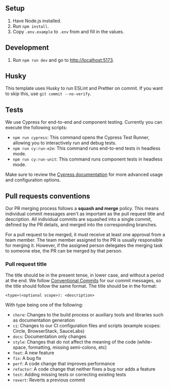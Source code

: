 ## Setup

1. Have Node.js installed.
2. Run `npm install`.
3. Copy `.env.example` to `.env` from and fill in the values.

## Development

1. Run `npm run dev` and go to [http://localhost:5173](http://localhost:5173).

## Husky

This template uses Husky to run ESLint and Prettier on commit. If you want to skip this, use `git commit --no-verify`.

## Tests

We use Cypress for end-to-end and component testing. Currently you can execute the following scripts:

- `npm run cypress`: This command opens the Cypress Test Runner, allowing you to interactively run and debug tests.
- `npm run cy:run-e2e`: This command runs end-to-end tests in headless mode.
- `npm run cy:run-unit`: This command runs component tests in headless mode.

Make sure to review the [Cypress documentation](https://docs.cypress.io/) for more advanced usage and configuration options.

## Pull requests conventions

Our PR merging process follows a **squash and merge** policy. This means individual commit messages aren't as important as the pull request title and description. All individual commits are squashed into a single commit, defined by the PR details, and merged into the corresponding branches.

For a pull request to be merged, it must receive at least one approval from a team member. The team member assigned to the PR is usually responsible for merging it. However, if the assigned person delegates the merging task to someone else, the PR can be merged by that person.

### Pull request title

The title should be in the present tense, in lower case, and without a period at the end. We follow
[Conventional Commits](https://www.conventionalcommits.org/en/v1.0.0/) for our commit messages, so the title should follow the same format. The title should be in the format:

```
<type>(<optional scope>): <description>
```

With type being one of the following:

- `chore`: Changes to the build process or auxiliary tools and libraries such as documentation generation
- `ci`: Changes to our CI configuration files and scripts (example scopes: Circle, BrowserStack, SauceLabs)
- `docs`: Documentation only changes
- `style`: Changes that do not affect the meaning of the code (white-space, formatting, missing semi-colons, etc)
- `feat`: A new feature
- `fix`: A bug fix
- `perf`: A code change that improves performance
- `refactor`: A code change that neither fixes a bug nor adds a feature
- `test`: Adding missing tests or correcting existing tests
- `revert`: Reverts a previous commit
